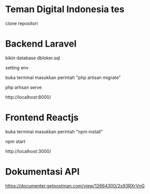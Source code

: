 # Teman Digital Indonesia tes

clone repositori

# Backend Laravel

bikin database dbloker.sql

setting env

buka terminal masukkan perintah "php artisan migrate"

php artisan serve

http://localhost:8000/

# Frontend Reactjs

buka terminal masukkan perintah "npm install"

npm start

http://localhost:3000/

# Dokumentasi API

https://documenter.getpostman.com/view/12664300/2s93RXrVnG